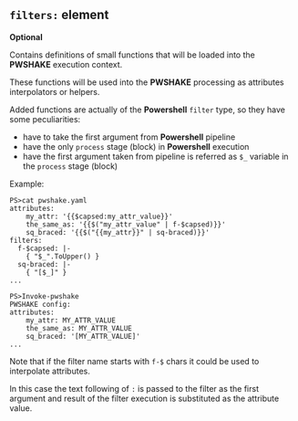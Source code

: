 ## `filters:` **element**

**Optional**

Contains definitions of small functions that will be loaded into the **PWSHAKE** execution context.

These functions will be used into the  **PWSHAKE** processing as attributes interpolators or helpers.

Added functions are actually of the **Powershell** `filter` type, so they have some peculiarities:

* have to take the first argument from  **Powershell** pipeline
* have the only `process` stage (block) in  **Powershell** execution
* have the first argument taken from pipeline is referred as `$_` variable in the `process` stage (block)

Example:
```
PS>cat pwshake.yaml
attributes:
    my_attr: '{{$capsed:my_attr_value}}'
    the_same_as: '{{$("my_attr_value" | f-$capsed)}}'
    sq_braced: '{{$("{{my_attr}}" | sq-braced)}}'
filters:
  f-$capsed: |-
    { "$_".ToUpper() }
  sq-braced: |-
    { "[$_]" }
...
```
```
PS>Invoke-pwshake
PWSHAKE config:
attributes:
    my_attr: MY_ATTR_VALUE
    the_same_as: MY_ATTR_VALUE
    sq_braced: '[MY_ATTR_VALUE]'
...
```

Note that if the filter name starts with `f-$` chars it could be used to interpolate attributes.

In this case the text following of `:` is passed to the filter as the first argument and result of the filter execution is substituted as the attribute value.
